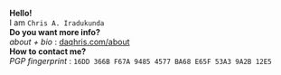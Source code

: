 **Hello!**   
I am `Chris A. Iradukunda`    
**Do you want more info?**     
_about + bio_ : [daqhris.com/about](https://daqhris.com/about)          
**How to contact me?**      
_PGP fingerprint_ : `16DD 366B F67A 9485 4577 BA68 E65F 53A3 9A2B 12E5`        
